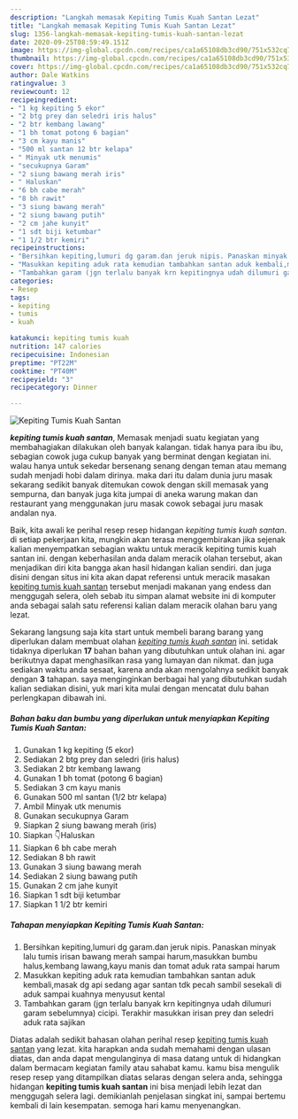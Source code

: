 ```yaml
---
description: "Langkah memasak Kepiting Tumis Kuah Santan Lezat"
title: "Langkah memasak Kepiting Tumis Kuah Santan Lezat"
slug: 1356-langkah-memasak-kepiting-tumis-kuah-santan-lezat
date: 2020-09-25T08:59:49.151Z
image: https://img-global.cpcdn.com/recipes/ca1a65108db3cd90/751x532cq70/kepiting-tumis-kuah-santan-foto-resep-utama.jpg
thumbnail: https://img-global.cpcdn.com/recipes/ca1a65108db3cd90/751x532cq70/kepiting-tumis-kuah-santan-foto-resep-utama.jpg
cover: https://img-global.cpcdn.com/recipes/ca1a65108db3cd90/751x532cq70/kepiting-tumis-kuah-santan-foto-resep-utama.jpg
author: Dale Watkins
ratingvalue: 3
reviewcount: 12
recipeingredient:
- "1 kg kepiting 5 ekor"
- "2 btg prey dan seledri iris halus"
- "2 btr kembang lawang"
- "1 bh tomat potong 6 bagian"
- "3 cm kayu manis"
- "500 ml santan 12 btr kelapa"
- " Minyak utk menumis"
- "secukupnya Garam"
- "2 siung bawang merah iris"
- " Haluskan"
- "6 bh cabe merah"
- "8 bh rawit"
- "3 siung bawang merah"
- "2 siung bawang putih"
- "2 cm jahe kunyit"
- "1 sdt biji ketumbar"
- "1 1/2 btr kemiri"
recipeinstructions:
- "Bersihkan kepiting,lumuri dg garam.dan jeruk nipis. Panaskan minyak lalu tumis irisan bawang merah sampai harum,masukkan bumbu halus,kembang lawang,kayu manis dan tomat aduk rata sampai harum"
- "Masukkan kepiting aduk rata kemudian tambahkan santan aduk kembali,masak dg api sedang agar santan tdk pecah sambil sesekali di aduk sampai kuahnya menyusut kental"
- "Tambahkan garam (jgn terlalu banyak krn kepitingnya udah dilumuri garam sebelumnya) cicipi. Terakhir masukkan irisan prey dan seledri aduk rata sajikan"
categories:
- Resep
tags:
- kepiting
- tumis
- kuah

katakunci: kepiting tumis kuah 
nutrition: 147 calories
recipecuisine: Indonesian
preptime: "PT22M"
cooktime: "PT40M"
recipeyield: "3"
recipecategory: Dinner

---
```



![Kepiting Tumis Kuah Santan](https://img-global.cpcdn.com/recipes/ca1a65108db3cd90/751x532cq70/kepiting-tumis-kuah-santan-foto-resep-utama.jpg)

<b><i>kepiting tumis kuah santan</i></b>, Memasak menjadi suatu kegiatan yang membahagiakan dilakukan oleh banyak kalangan. tidak hanya para ibu ibu, sebagian cowok juga cukup banyak yang berminat dengan kegiatan ini. walau hanya untuk sekedar bersenang senang dengan teman atau memang sudah menjadi hobi dalam dirinya. maka dari itu dalam dunia juru masak sekarang sedikit banyak ditemukan cowok dengan skill memasak yang sempurna, dan banyak juga kita jumpai di aneka warung makan dan restaurant yang menggunakan juru masak cowok sebagai juru masak andalan nya.



Baik, kita awali ke perihal resep resep hidangan <i>kepiting tumis kuah santan</i>. di setiap pekerjaan kita, mungkin akan terasa menggembirakan jika sejenak kalian menyempatkan sebagian waktu untuk meracik kepiting tumis kuah santan ini. dengan keberhasilan anda dalam meracik olahan tersebut, akan menjadikan diri kita bangga akan hasil hidangan kalian sendiri. dan juga disini dengan situs ini kita akan dapat referensi untuk meracik masakan <u>kepiting tumis kuah santan</u> tersebut menjadi makanan yang endess dan menggugah selera, oleh sebab itu simpan alamat website ini di komputer anda sebagai salah satu referensi kalian dalam meracik olahan baru yang lezat.


Sekarang langsung saja kita start untuk membeli barang barang yang diperlukan dalam membuat olahan <u><i>kepiting tumis kuah santan</i></u> ini. setidak tidaknya diperlukan <b>17</b> bahan bahan yang dibutuhkan untuk olahan ini. agar berikutnya dapat menghasilkan rasa yang lumayan dan nikmat. dan juga sediakan waktu anda sesaat, karena anda akan mengolahnya sedikit banyak dengan <b>3</b> tahapan. saya menginginkan berbagai hal yang dibutuhkan sudah kalian sediakan disini, yuk mari kita mulai dengan mencatat dulu bahan perlengkapan dibawah ini.

<!--inarticleads1-->

##### Bahan baku dan bumbu yang diperlukan untuk menyiapkan Kepiting Tumis Kuah Santan:

1. Gunakan 1 kg kepiting (5 ekor)
1. Sediakan 2 btg prey dan seledri (iris halus)
1. Sediakan 2 btr kembang lawang
1. Gunakan 1 bh tomat (potong 6 bagian)
1. Sediakan 3 cm kayu manis
1. Gunakan 500 ml santan (1/2 btr kelapa)
1. Ambil  Minyak utk menumis
1. Gunakan secukupnya Garam
1. Siapkan 2 siung bawang merah (iris)
1. Siapkan  👇Haluskan
1. Siapkan 6 bh cabe merah
1. Sediakan 8 bh rawit
1. Gunakan 3 siung bawang merah
1. Sediakan 2 siung bawang putih
1. Gunakan 2 cm jahe kunyit
1. Siapkan 1 sdt biji ketumbar
1. Siapkan 1 1/2 btr kemiri




<!--inarticleads2-->

##### Tahapan menyiapkan Kepiting Tumis Kuah Santan:

1. Bersihkan kepiting,lumuri dg garam.dan jeruk nipis. Panaskan minyak lalu tumis irisan bawang merah sampai harum,masukkan bumbu halus,kembang lawang,kayu manis dan tomat aduk rata sampai harum
1. Masukkan kepiting aduk rata kemudian tambahkan santan aduk kembali,masak dg api sedang agar santan tdk pecah sambil sesekali di aduk sampai kuahnya menyusut kental
1. Tambahkan garam (jgn terlalu banyak krn kepitingnya udah dilumuri garam sebelumnya) cicipi. Terakhir masukkan irisan prey dan seledri aduk rata sajikan




Diatas adalah sedikit bahasan olahan perihal resep <u>kepiting tumis kuah santan</u> yang lezat. kita harapkan anda sudah memahami dengan ulasan diatas, dan anda dapat mengulanginya di masa datang untuk di hidangkan dalam bermacam kegiatan family atau sahabat kamu. kamu bisa mengulik resep resep yang ditampilkan diatas selaras dengan selera anda, sehingga hidangan <b>kepiting tumis kuah santan</b> ini bisa menjadi lebih lezat dan menggugah selera lagi. demikianlah penjelasan singkat ini, sampai bertemu kembali di lain kesempatan. semoga hari kamu menyenangkan.
